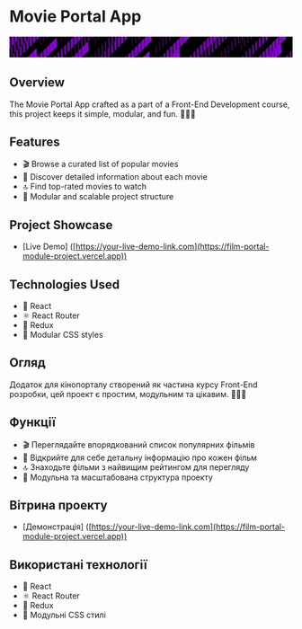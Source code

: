 # Movie Portal App

![Пример изображения](https://github.com/TheReggie0414/Film-Portal-Module-Project-/blob/main/src/img/192151171.png?raw=true)

## Overview

The Movie Portal App crafted as a part of a Front-End Development course, this project keeps it simple, modular, and fun.  🍿🍿🍿

## Features

- 🎬 Browse a curated list of popular movies
- 🌟 Discover detailed information about each movie
- 🔝 Find top-rated movies to watch
- 🧩 Modular and scalable project structure

## Project Showcase

- [Live Demo] ([https://your-live-demo-link.com](https://film-portal-module-project.vercel.app))

## Technologies Used

- 🚀 React
- ⚛️ React Router
- 🔄 Redux
- 🎨 Modular CSS styles

## Огляд

Додаток для кінопорталу cтворений як частина курсу Front-End розробки, цей проект є простим, модульним та цікавим.  🍿🍿🍿

## Функції

- 🎬 Переглядайте впорядкований список популярних фільмів
- 🌟 Відкрийте для себе детальну інформацію про кожен фільм
- 🔝 Знаходьте фільми з найвищим рейтингом для перегляду
- 🧩 Модульна та масштабована структура проекту

## Вітрина проекту

- [Демонстрація] ([https://your-live-demo-link.com](https://film-portal-module-project.vercel.app))

## Використані технології

- 🚀 React
- ⚛️ React Router
- 🔄 Redux
- 🎨 Модульні CSS стилі

